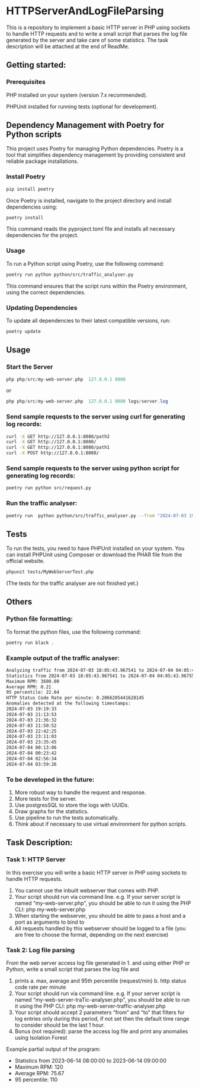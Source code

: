 # HTTPServerAndLogFileParsing
This is a repository to implement a basic HTTP server in PHP using sockets to handle HTTP requests and to write a small script that parses the log file generated by the server and take care of some statistics.
The task description will be attached at the end of ReadMe.

## Getting started:
### Prerequisites
PHP installed on your system (version 7.x recommended). 

PHPUnit installed for running tests (optional for development).

## Dependency Management with Poetry for Python scripts
This project uses Poetry for managing Python dependencies. Poetry is a tool that simplifies dependency management by providing consistent and reliable package installations.

### Install Poetry
```BASH
pip install poetry
```
Once Poetry is installed, navigate to the project directory and install dependencies using:
```BASH
poetry install
```
This command reads the pyproject.toml file and installs all necessary dependencies for the project.

### Usage
To run a Python script using Poetry, use the following command:

```bash
poetry run python python/src/traffic_analyser.py
```
This command ensures that the script runs within the Poetry environment, using the correct dependencies.

### Updating Dependencies
To update all dependencies to their latest compatible versions, run:
```bash
poetry update
```

## Usage
### Start the Server
```PHP
php php/src/my-web-server.php  127.0.0.1 8080
```
or
```PHP
php php/src/my-web-server.php  127.0.0.1 8080 logs/server.log
```

### Send sample requests to the server using curl for generating log records:
```BASH
curl -X GET http://127.0.0.1:8080/path2
curl -X GET http://127.0.0.1:8080/
curl -X GET http://127.0.0.1:8080/path1
curl -X POST http://127.0.0.1:8080/
```

### Send sample requests to the server using python script for generating log records:
```BASH
poetry run python src/request.py
```

### Run the traffic analyser:
```BASH
poetry run  python python/src/traffic_analyser.py --from "2024-07-03 19:00:00" --to "2024-07-04 01:00:00"
```

## Tests
To run the tests, you need to have PHPUnit installed on your system. You can install PHPUnit using Composer or download the PHAR file from the official website.
```BASH
phpunit tests/MyWebServerTest.php
```
(The tests for the traffic analyser are not finished yet.)

## Others

### Python file formatting:
To format the python files, use the following command:
```bash
poetry run black .
```

### Example output of the traffic analyser:
```bash
Analyzing traffic from 2024-07-03 18:05:43.967541 to 2024-07-04 04:05:43.967559
Statistics from 2024-07-03 18:05:43.967541 to 2024-07-04 04:05:43.967559
Maximum RPM: 3600.00
Average RPM: 0.21
95 percentile: 22.64
HTTP Status Code Rate per minute: 0.2066205441628145
Anomalies detected at the following timestamps:
2024-07-03 19:19:33
2024-07-03 21:13:53
2024-07-03 21:36:32
2024-07-03 21:50:52
2024-07-03 22:42:25
2024-07-03 23:11:03
2024-07-03 23:35:45
2024-07-04 00:13:06
2024-07-04 00:23:42
2024-07-04 02:56:34
2024-07-04 03:59:26
```


### To be developed in the future:
1. More robust way to handle the request and response.
2. More tests for the server.
3. Use postgresSQL to store the logs with UUIDs.
4. Draw graphs for the statistics.
5. Use pipeline to run the tests automatically.
6. Think about if necessary to use virtual environment for python scripts.


## Task Description:
### Task 1: HTTP Server
In this exercise you will write a basic HTTP server in PHP using sockets to handle HTTP
requests.
1. You cannot use the inbuilt webserver that comes with PHP.
2. Your script should run via command line.
   e.g. If your server script is named “my-web-server.php”, you should be able to
   run it using the PHP CLI:
   php my-web-server.php
3. When starting the webserver, you should be able to pass a host and a port as
   arguments to bind to
4. All requests handled by this webserver should be logged to a file (you are free to
   choose the format, depending on the next exercise)

### Task 2: Log file parsing
From the web server access log file generated in 1. and using either PHP or Python, write
a small script that parses the log file and
1. prints
   a. max, average and 95th percentile (request/min)
   b. http status code rate per minute
2. Your script should run via command line.
   e.g. If your server script is named “my-web-server-traTic-analyser.php”, you
   should be able to run it using the PHP CLI:
   php my-web-server-traffic-analyser.php
3. Your script should accept 2 parameters “from” and “to” that filters for log entries
   only during this period, if not set then the default time range to consider should
   be the last 1 hour.
4. Bonus (not required): parse the access log file and print any anomalies using
   Isolation Forest

Example partial output of the program:
- Statistics from 2023-06-14 08:00:00 to 2023-06-14 09:00:00
- Maximum RPM: 120
- Average RPM: 75.67
- 95 percentile: 110
